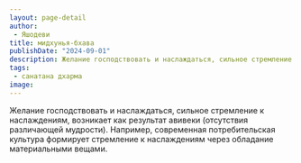 ```yaml
---
layout: page-detail
author:
 - Яшодеви
title: мидхунья-бхава
publishDate: "2024-09-01"
description: Желание господствовать и наслаждаться, сильное стремление к наслаждениям, возникает как результат авивеки (отсутствия различающей мудрости). Например, современная потребительская культура формирует стремление к наслаждениям через обладание материальными вещами.
tags:
 - санатана дхарма
image: 
---
```


Желание господствовать и наслаждаться, сильное стремление к наслаждениям, возникает как результат авивеки (отсутствия различающей мудрости). Например, современная потребительская культура формирует стремление к наслаждениям через обладание материальными вещами.

